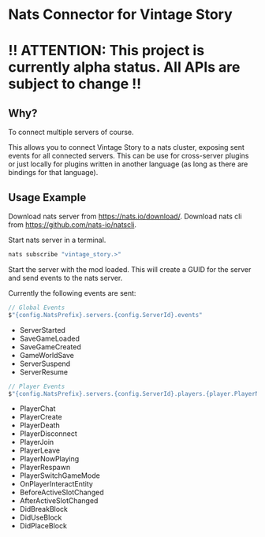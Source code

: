 # Nats Connector for Vintage Story

# ‼️ ATTENTION: This project is currently alpha status. All APIs are subject to change ‼️

## Why?
To connect multiple servers of course.

This allows you to connect Vintage Story to a nats cluster, exposing sent events for all connected servers. This can be use for cross-server plugins or just locally for plugins written in another language (as long as there are bindings for that language).

## Usage Example
Download nats server from https://nats.io/download/.
Download nats cli from https://github.com/nats-io/natscli.

Start nats server in a terminal.


```sh
nats subscribe "vintage_story.>"
```

Start the server with the mod loaded. This will create a GUID for the server and send events to the nats server.

Currently the following events are sent:
```csharp
// Global Events
$"{config.NatsPrefix}.servers.{config.ServerId}.events"
```
- ServerStarted
- SaveGameLoaded
- SaveGameCreated
- GameWorldSave
- ServerSuspend
- ServerResume

```csharp
// Player Events
$"{config.NatsPrefix}.servers.{config.ServerId}.players.{player.PlayerName}.events"
```

- PlayerChat
- PlayerCreate
- PlayerDeath
- PlayerDisconnect
- PlayerJoin
- PlayerLeave
- PlayerNowPlaying
- PlayerRespawn
- PlayerSwitchGameMode
- OnPlayerInteractEntity
- BeforeActiveSlotChanged
- AfterActiveSlotChanged
- DidBreakBlock
- DidUseBlock
- DidPlaceBlock

